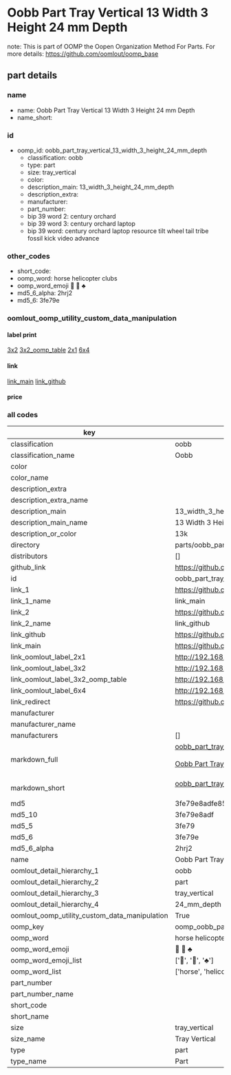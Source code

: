 # Oobb Part Tray Vertical 13 Width 3 Height 24 mm Depth  

note: This is part of OOMP the Oopen Organization Method For Parts. For more details: https://github.com/oomlout/oomp_base

##  part details
  







### name
* name: Oobb Part Tray Vertical 13 Width 3 Height 24 mm Depth
* name_short: 
### id
* oomp_id: oobb_part_tray_vertical_13_width_3_height_24_mm_depth
  * classification: oobb
  * type: part
  * size: tray_vertical
  * color: 
  * description_main: 13_width_3_height_24_mm_depth
  * description_extra: 
  * manufacturer: 
  * part_number: 
  * bip 39 word 2: century orchard
  * bip 39 word 3: century orchard laptop
  * bip 39 word: century orchard laptop resource tilt wheel tail tribe fossil kick video advance

### other_codes
* short_code: 
* oomp_word: horse helicopter clubs
* oomp_word_emoji :horse: :helicopter: :clubs:
* md5_6_alpha: 2hrj2
* md5_6: 3fe79e






### oomlout_oomp_utility_custom_data_manipulation
#### label print
[3x2](http://192.168.1.245:1112/?label=oomp%202hrj2)
[3x2_oomp_table](http://192.168.1.108:1112/?label=oomp%202hrj2)
[2x1](http://192.168.1.242:1112/?label=oomp%202hrj2)
[6x4](http://192.168.1.55:1112/?label=oomp%202hrj2)    

#### link

[link_main](https://github.com/oomlout/oomlout_oomp_version_1_messy/tree/main/parts/oobb_part_tray_vertical_13_width_3_height_24_mm_depth) [link_github](https://github.com/oomlout/oomlout_oomp_version_1_messy/tree/main/parts/oobb_part_tray_vertical_13_width_3_height_24_mm_depth)                             

#### price







### all codes 
| key | value |  
| --- | --- |  
| classification | oobb |  
| classification_name | Oobb |  
| color |  |  
| color_name |  |  
| description_extra |  |  
| description_extra_name |  |  
| description_main | 13_width_3_height_24_mm_depth |  
| description_main_name | 13 Width 3 Height 24 mm Depth |  
| description_or_color | 13k |  
| directory | parts/oobb_part_tray_vertical_13_width_3_height_24_mm_depth |  
| distributors | [] |  
| github_link | https://github.com/oomlout/oomlout_oomp_part_src/tree/main/parts/oobb_part_tray_vertical_13_width_3_height_24_mm_depth |  
| id | oobb_part_tray_vertical_13_width_3_height_24_mm_depth |  
| link_1 | https://github.com/oomlout/oomlout_oomp_version_1_messy/tree/main/parts/oobb_part_tray_vertical_13_width_3_height_24_mm_depth |  
| link_1_name | link_main |  
| link_2 | https://github.com/oomlout/oomlout_oomp_version_1_messy/tree/main/parts/oobb_part_tray_vertical_13_width_3_height_24_mm_depth |  
| link_2_name | link_github |  
| link_github | https://github.com/oomlout/oomlout_oomp_version_1_messy/tree/main/parts/oobb_part_tray_vertical_13_width_3_height_24_mm_depth |  
| link_main | https://github.com/oomlout/oomlout_oomp_version_1_messy/tree/main/parts/oobb_part_tray_vertical_13_width_3_height_24_mm_depth |  
| link_oomlout_label_2x1 | http://192.168.1.242:1112/?label=oomp%202hrj2 |  
| link_oomlout_label_3x2 | http://192.168.1.245:1112/?label=oomp%202hrj2 |  
| link_oomlout_label_3x2_oomp_table | http://192.168.1.108:1112/?label=oomp%202hrj2 |  
| link_oomlout_label_6x4 | http://192.168.1.55:1112/?label=oomp%202hrj2 |  
| link_redirect | https://github.com/oomlout/oomlout_oomp_version_1_messy/tree/main/parts/oobb_part_tray_vertical_13_width_3_height_24_mm_depth |  
| manufacturer |  |  
| manufacturer_name |  |  
| manufacturers | [] |  
| markdown_full | [oobb_part_tray_vertical_13_width_3_height_24_mm_depth](none)<br>[](none)<br>[Oobb Part Tray Vertical 13 Width 3 Height 24 Mm Depth](none)<br><br> |  
| markdown_short | [oobb_part_tray_vertical_13_width_3_height_24_mm_depth](none)<br><br> |  
| md5 | 3fe79e8adfe85babe8710b78fa27012b |  
| md5_10 | 3fe79e8adf |  
| md5_5 | 3fe79 |  
| md5_6 | 3fe79e |  
| md5_6_alpha | 2hrj2 |  
| name | Oobb Part Tray Vertical 13 Width 3 Height 24 mm Depth |  
| oomlout_detail_hierarchy_1 | oobb |  
| oomlout_detail_hierarchy_2 | part |  
| oomlout_detail_hierarchy_3 | tray_vertical |  
| oomlout_detail_hierarchy_4 | 24_mm_depth |  
| oomlout_oomp_utility_custom_data_manipulation | True |  
| oomp_key | oomp_oobb_part_tray_vertical_13_width_3_height_24_mm_depth |  
| oomp_word | horse helicopter clubs |  
| oomp_word_emoji | :horse: :helicopter: :clubs: |  
| oomp_word_emoji_list | [':horse:', ':helicopter:', ':clubs:'] |  
| oomp_word_list | ['horse', 'helicopter', 'clubs'] |  
| part_number |  |  
| part_number_name |  |  
| short_code |  |  
| short_name |  |  
| size | tray_vertical |  
| size_name | Tray Vertical |  
| type | part |  
| type_name | Part |  
